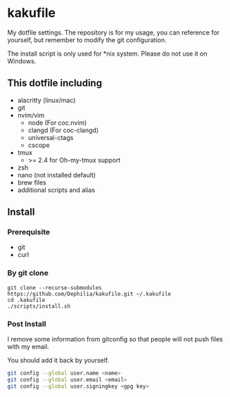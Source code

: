 # kakufile

My dotfile settings. The repository is for my usage, you can reference for yourself, but remember to modify the git configuration.

The install script is only used for \*nix system. Please do not use it on Windows.

## This dotfile including
- alacritty (linux/mac)
- git
- nvim/vim
  - node (For coc.nvim)
  - clangd (For coc-clangd)
  - universal-ctags
  - cscope
- tmux
  - \>= 2.4 for Oh-my-tmux support
- zsh
- nano (not installed default)
- brew files
- additional scripts and alias

## Install

### Prerequisite

- git
- curl

### By git clone
```shell
git clone --recurse-submodules https://github.com/Dephilia/kakufile.git ~/.kakufile
cd .kakufile
./scripts/install.sh
```

### Post Install
I remove some information from gitconfig so that people will not push files with my email.

You should add it back by yourself.

```bash
git config --global user.name <name>
git config --global user.email <email>
git config --global user.signingkey <gpg key>
```

